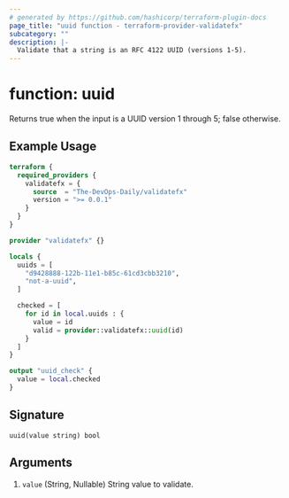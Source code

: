 ```yaml
---
# generated by https://github.com/hashicorp/terraform-plugin-docs
page_title: "uuid function - terraform-provider-validatefx"
subcategory: ""
description: |-
  Validate that a string is an RFC 4122 UUID (versions 1-5).
---
```


# function: uuid

Returns true when the input is a UUID version 1 through 5; false otherwise.

## Example Usage

```terraform
terraform {
  required_providers {
    validatefx = {
      source  = "The-DevOps-Daily/validatefx"
      version = ">= 0.0.1"
    }
  }
}

provider "validatefx" {}

locals {
  uuids = [
    "d9428888-122b-11e1-b85c-61cd3cbb3210",
    "not-a-uuid",
  ]

  checked = [
    for id in local.uuids : {
      value = id
      valid = provider::validatefx::uuid(id)
    }
  ]
}

output "uuid_check" {
  value = local.checked
}
```

## Signature

<!-- signature generated by tfplugindocs -->
```text
uuid(value string) bool
```

## Arguments

<!-- arguments generated by tfplugindocs -->
1. `value` (String, Nullable) String value to validate.

